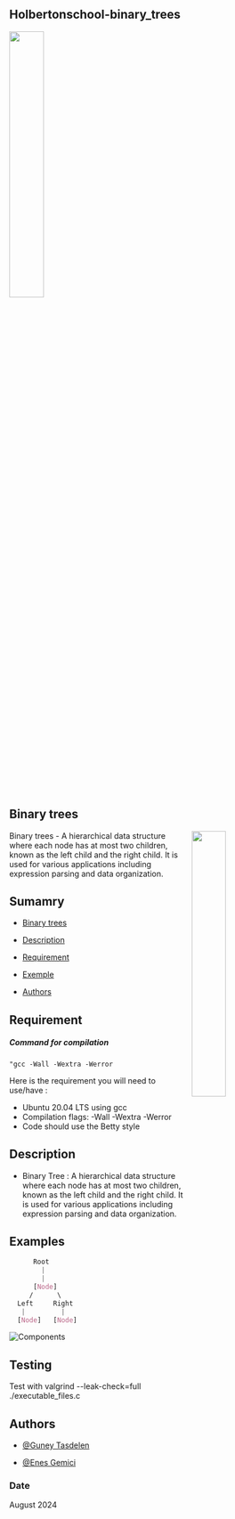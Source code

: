 ## Holbertonschool-binary_trees
<img align="center" width="35%" src="https://cdn.prod.website-files.com/64107f65f30b69371e3d6bfa/65c6179aa44b63fa4f31e7ad_Holberton-Logo-Cherry.svg">

## Binary trees
<img align="right" width="35%" src="https://owlbertsio-resized.s3.amazonaws.com/Popper.psd.full.png">

Binary trees - A hierarchical data structure where each node has at most two children, known as the left child and the right child. It is used for various applications including expression parsing and data organization.

## Sumamry

- [Binary trees](#Binarytrees)

- [Description](#Description)

- [Requirement](#Requirement)

- [Exemple](#Exemple)

- [Authors](#Authors)


## Requirement

##### Command for compilation
``"gcc -Wall -Wextra -Werror``

Here is the requirement you will need to use/have :

- Ubuntu 20.04 LTS using gcc
- Compilation flags: -Wall -Wextra -Werror
- Code should use the Betty style


## Description

* Binary Tree : A hierarchical data structure where each node has at most two children, known as the left child and the right child. It is used for various applications including expression parsing and data organization.
## Examples

```css
      Root
        |
        |
      [Node]
     /      \
  Left     Right
   |         |
  [Node]   [Node]
```

![Components](https://www.scaler.com/topics/media/terminologies-in-binary-trees-1024x640.webp)

## Testing
Test with valgrind --leak-check=full ./executable_files.c


## Authors
- [@Guney Tasdelen](https://github.com/sifir-gun)

- [@Enes Gemici](https://github.com/ZycLaMenace)

### Date

August 2024
